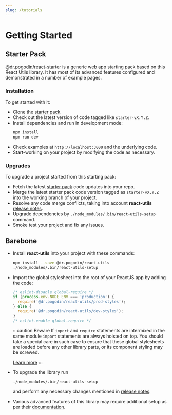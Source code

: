 ```yaml
---
slug: /tutorials
---
```


# Getting Started

## Starter Pack
[@dr.pogodin/react-starter][Starter Pack] is a generic web app starting pack
based on this React Utils library. It has most of its advanced features
configured and demonstrated in a number of example pages.

### Installation
To get started with it:
- Clone the [starter pack].
- Check out the latest version of code tagged like `starter-vX.Y.Z`.
- Install dependencies and run in development mode:
  ```bash
  npm install
  npm run dev
  ```
- Check examples at `http://localhost:3000` and the underlying code.
- Start-working on your project by modifying the code as necessary.

### Upgrades
To upgrade a project started from this starting pack:
- Fetch the latest [starter pack] code updates into your repo.
- Merge the latest starter pack code version tagged as `starter-vX.Y.Z` into
  the working branch of your project.
- Resolve any code merge conflicts, taking into account
  **react-utils** [release notes].
- Upgrade dependencies by `./node_modules/.bin/react-utils-setup` command.
- Smoke test your project and fix any issues.

## Barebone
- Install **react-utils** into your project with these commands:
  ```bash
  npm install --save @dr.pogodin/react-utils
  ./node_modules/.bin/react-utils-setup
  ```
- Import the global stylesheet into the root of your ReactJS app by adding
  the code:
  ```jsx
  /* eslint-disable global-require */
  if (process.env.NODE_ENV === 'production') {
    require('@dr.pogodin/react-utils/prod-styles');
  } else {
    require('@dr.pogodin/react-utils/dev-styles');
  }
  /* eslint-enable global-require */
  ```
  :::caution Beware
  If `import` and `require` statements are intermixed in the same module
  `import` statements are always hoisted on top. You should take a special
  care in such case to ensure that these global stylesheets are loaded before
  any other library parts, or its component styling may be screwed.

  [Learn more](/docs/api/styles/global)
  :::
- To upgrade the library run
  ```bash
  ./node_modules/.bin/react-utils-setup
  ```
  and perform any necessary changes mentioned in [release notes].
- Various advanced features of this library may require additional setup as per
  their [documentation](/docs/api).

[Release Notes]: https://github.com/birdofpreyru/react-utils/releases
[Starter Pack]: https://github.com/birdofpreyru/react-starter
